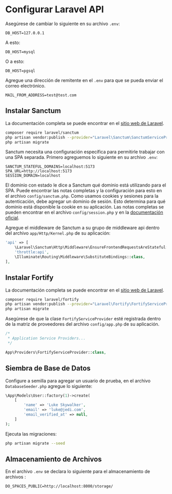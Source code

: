 # Configurar Laravel API

Asegúrese de cambiar lo siguiente en su archivo `.env`:

```env
DB_HOST=127.0.0.1
```
A esto:

```env
DB_HOST=mysql
```
O a esto:

```env
DB_HOST=pgsql
```

Agregue una dirección de remitente en el `.env` para que se pueda enviar el correo electrónico.

```env
MAIL_FROM_ADDRESS=test@test.com
```

## Instalar Sanctum

La documentación completa se puede encontrar en el [sitio web de Laravel](https://laravel.com/docs/9.x/sanctum).

```sh
composer require laravel/sanctum
php artisan vendor:publish --provider="Laravel\Sanctum\SanctumServiceProvider"
php artisan migrate
```

Sanctum necesita una configuración específica para permitirle trabajar con una SPA separada. Primero agreguemos lo siguiente en su archivo `.env`:

```env
SANCTUM_STATEFUL_DOMAINS=localhost:5173
SPA_URL=http://localhost:5173
SESSION_DOMAIN=localhost
```

El dominio con estado le dice a Sanctum qué dominio está utilizando para el SPA. Puede encontrar las notas completas y la configuración para esto en el archivo `config/sanctum.php`. Como usamos cookies y sesiones para la autenticación, debe agregar un dominio de sesión. Esto determina para qué dominio está disponible la cookie en su aplicación. Las notas completas se pueden encontrar en el archivo `config/session.php` y en la [documentación oficial](https://laravel.com/docs/9.x/sanctum#spa-authentication).

Agregue el middleware de Sanctum a su grupo de middleware api dentro del archivo `app/Http/Kernel.php` de su aplicación:

```php
'api' => [
    \Laravel\Sanctum\Http\Middleware\EnsureFrontendRequestsAreStateful::class,
    'throttle:api',
    \Illuminate\Routing\Middleware\SubstituteBindings::class,
],
```

## Instalar Fortify

La documentación completa se puede encontrar en el [sitio web de Laravel](https://laravel.com/docs/9.x/fortify).

```sh
composer require laravel/fortify
php artisan vendor:publish --provider="Laravel\Fortify\FortifyServiceProvider"
php artisan migrate
```

Asegúrese de que la clase `FortifyServiceProvider` esté registrada dentro de la matriz de proveedores del archivo `config/app.php` de su aplicación.

```php
/*
 * Application Service Providers...
 */

App\Providers\FortifyServiceProvider::class,
```

## Siembra de Base de Datos

Configure a semilla para agregar un usuario de prueba, en el archivo `DatabaseSeeder.php` agregue lo siguiente:


```php
\App\Models\User::factory(1)->create(
    [
        'name' => 'Luke Skywalker',
        'email' => 'luke@jedi.com',
        'email_verified_at' => null,
    ]
);
```

Ejecuta las migraciones:

```sh
php artisan migrate --seed
```
## Almacenamiento de Archivos

En el archivo `.env` se declara lo siguiente para el almacenamiento de archivos :

```env
DO_SPACES_PUBLIC=http://localhost:8000/storage/
```
